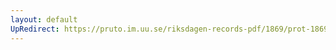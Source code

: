 ```yaml
---
layout: default
UpRedirect: https://pruto.im.uu.se/riksdagen-records-pdf/1869/prot-1869--ak--306/prot-1869--ak--306_089.pdf
---
```

